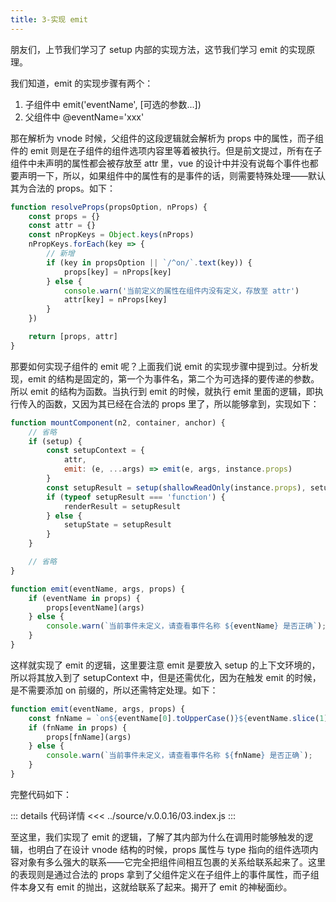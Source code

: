 ```yaml
---
title: 3-实现 emit
---
```


朋友们，上节我们学习了 setup 内部的实现方法，这节我们学习 emit 的实现原理。

我们知道，emit 的实现步骤有两个：

1. 子组件中 emit('eventName', [可选的参数...])
2. 父组件中 @eventName='xxx'

那在解析为 vnode 时候，父组件的这段逻辑就会解析为 props 中的属性，而子组件的 emit 则是在子组件的组件选项内容里等着被执行。但是前文提过，所有在子组件中未声明的属性都会被存放至 attr 里，vue 的设计中并没有说每个事件也都要声明一下，所以，如果组件中的属性有的是事件的话，则需要特殊处理——默认其为合法的 props。如下：

```js
function resolveProps(propsOption, nProps) {
    const props = {}
    const attr = {}
    const nPropKeys = Object.keys(nProps)
    nPropKeys.forEach(key => {
        // 新增
        if (key in propsOption || `/^on/`.text(key)) {
            props[key] = nProps[key]
        } else {
            console.warn('当前定义的属性在组件内没有定义，存放至 attr')
            attr[key] = nProps[key]
        }
    })

    return [props, attr]
}
```

那要如何实现子组件的 emit 呢？上面我们说 emit 的实现步骤中提到过。分析发现，emit 的结构是固定的，第一个为事件名，第二个为可选择的要传递的参数。所以 emit 的结构为函数。当执行到 emit 的时候，就执行 emit 里面的逻辑，即执行传入的函数，又因为其已经在合法的 props 里了，所以能够拿到，实现如下：

```js
function mountComponent(n2, container, anchor) {
    // 省略
    if (setup) {
        const setupContext = {
            attr,
            emit: (e, ...args) => emit(e, args, instance.props)
        }
        const setupResult = setup(shallowReadOnly(instance.props), setupContext)
        if (typeof setupResult === 'function') {
            renderResult = setupResult
        } else {
            setupState = setupResult
        }
    }

    // 省略
}

function emit(eventName, args, props) {
    if (eventName in props) {
        props[eventName](args)
    } else {
        console.warn(`当前事件未定义，请查看事件名称 ${eventName} 是否正确`);
    }
}
```

这样就实现了 emit 的逻辑，这里要注意 emit 是要放入 setup 的上下文环境的，所以将其放入到了 setupContext 中，但是还需优化，因为在触发 emit 的时候，是不需要添加 on 前缀的，所以还需特定处理。如下：

```js
function emit(eventName, args, props) {
    const fnName = `on${eventName[0].toUpperCase()}${eventName.slice(1)}`
    if (fnName in props) {
        props[fnName](args)
    } else {
        console.warn(`当前事件未定义，请查看事件名称 ${fnName} 是否正确`);
    }
}
```

完整代码如下：

::: details 代码详情
<<< ../source/v.0.0.16/03.index.js
:::

至这里，我们实现了 emit 的逻辑，了解了其内部为什么在调用时能够触发的逻辑，也明白了在设计 vnode 结构的时候，props 属性与 type 指向的组件选项内容对象有多么强大的联系——它完全把组件间相互包裹的关系给联系起来了。这里的表现则是通过合法的 props 拿到了父组件定义在子组件上的事件属性，而子组件本身又有 emit 的抛出，这就给联系了起来。揭开了 emit 的神秘面纱。